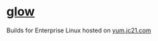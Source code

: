 # [glow](https://github.com/charmbracelet/glow)

Builds for Enterprise Linux hosted on [yum.jc21.com](https://yum.jc21.com)
